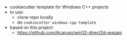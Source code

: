 - cookiecutter template for Windows C++ projects
- to use:
  - clone repo locally
  - do `cookiecutter windows-cpp-template`
- based on this project:
  - https://github.com/Acaruso/win32-direct2d-wasapi
